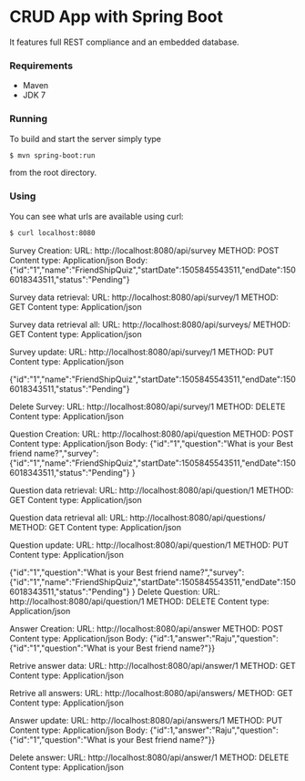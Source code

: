 
# CRUD App with Spring Boot

It features full REST compliance and an embedded database.

### Requirements

- Maven
- JDK 7

### Running

To build and start the server simply type

```sh
$ mvn spring-boot:run
```

from the root directory.

### Using

You can see what urls are available using curl:

```sh
$ curl localhost:8080
```

Survey Creation:
URL: http://localhost:8080/api/survey
METHOD: POST
Content type: Application/json
Body:
{"id":"1","name":"FriendShipQuiz","startDate":1505845543511,"endDate":1506018343511,"status":"Pending"}

Survey data retrieval:
URL: http://localhost:8080/api/survey/1
METHOD: GET
Content type: Application/json

Survey data retrieval all:
URL: http://localhost:8080/api/surveys/
METHOD: GET
Content type: Application/json

Survey update:
URL: http://localhost:8080/api/survey/1
METHOD: PUT
Content type: Application/json

{"id":"1","name":"FriendShipQuiz","startDate":1505845543511,"endDate":1506018343511,"status":"Pending"}

Delete Survey:
URL: http://localhost:8080/api/survey/1
METHOD: DELETE
Content type: Application/json
	
Question Creation:
URL: http://localhost:8080/api/question
METHOD: POST
Content type: Application/json
Body:
{"id":"1","question":"What is your Best friend name?","survey":{"id":"1","name":"FriendShipQuiz","startDate":1505845543511,"endDate":1506018343511,"status":"Pending"}
}

Question data retrieval:
URL: http://localhost:8080/api/question/1
METHOD: GET
Content type: Application/json

Question data retrieval all:
URL: http://localhost:8080/api/questions/
METHOD: GET
Content type: Application/json

Question update:
URL: http://localhost:8080/api/question/1
METHOD: PUT
Content type: Application/json

{"id":"1","question":"What is your Best friend name?","survey":{"id":"1","name":"FriendShipQuiz","startDate":1505845543511,"endDate":1506018343511,"status":"Pending"}
}
Delete Question:
URL: http://localhost:8080/api/question/1
METHOD: DELETE
Content type: Application/json


Answer Creation:
URL: http://localhost:8080/api/answer
METHOD: POST
Content type: Application/json
Body:
{"id":1,"answer":"Raju","question":{"id":"1","question":"What is your Best friend name?"}}

Retrive answer data:
URL: http://localhost:8080/api/answer/1
METHOD: GET
Content type: Application/json

Retrive all answers:
URL: http://localhost:8080/api/answers/
METHOD: GET
Content type: Application/json

Answer update:
URL: http://localhost:8080/api/answers/1
METHOD: PUT
Content type: Application/json
Body:
{"id":1,"answer":"Raju","question":{"id":"1","question":"What is your Best friend name?"}}

Delete answer:
URL: http://localhost:8080/api/answer/1
METHOD: DELETE
Content type: Application/json




